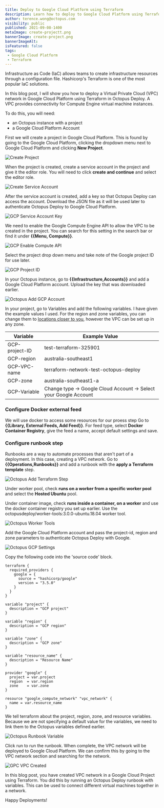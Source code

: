 ```yaml
---
title: Deploy to Google Cloud Platform using Terraform
description: Learn how to deploy to Google Cloud Platform using Terraform
author: terence.wong@octopus.com
visibility: public
published: 2021-09-08-1400
metaImage: create-projectt.png
bannerImage: create-project.png
bannerImageAlt: 
isFeatured: false
tags:
 - Google Cloud Platform
 - Terraform
---
```


Infrastructure as Code (IaC) allows teams to create infrastructure resources through a configuration file.  Hashicorp's Terraform is one of the most popular IaC solutions. 

In this blog post, I will show you how to deploy a Virtual Private Cloud (VPC) network in Google Cloud Platform using Terraform in Octopus Deploy. A VPC provides connectivity for Compute Engine virtual machine instances.

To do this, you will need: 

- an Octopus instance with a project
- a Google Cloud Platform Account

First we will create a project in Google Cloud Platform. This is found by going to the Google Cloud Platform, clicking the dropdown menu next to Google Cloud Platform and clicking **New Project**.

![Create Project](create-project.png "width=500")

When the project is created, create a service account in the project and give it the editor role. You will need to click **create and continue** and select the editor role.

![Create Service Account](create-service-account.png "width=500")

<!--![Create Service Account Editor](create-service-account-editor.png "width=500")-->

After the service account is created, add a key so that Octopus Deploy can access the account. Download the  JSON file as it will be used later to authenticate Octopus Deploy to Google Cloud Platform.

![GCP Service Account Key](gcp-service-account-key.png "width=500")

We need to enable the Google Compute Engine API to allow the VPC to be created in the project. You can search for this setting in the search bar or find it under **{{Menu, Compute}}**.

![GCP Enable Compute API](gcp-enable-compute-api.png "width=500")

Select the project drop down menu and take note of the Google project ID for use later.

![GCP Project ID](gcp-project-id.png "width=500")

In your Octopus instance, go to **{{Infrastructure,Accounts}}** and add a Google Cloud Platform account. Upload the key that was downloaded earlier.

![Octopus Add GCP Account](octopus-add-gcp-account.png "width=500")

In your project, go to Variables and add the following variables. I have given the example values I used. For the region and zone variables, you can change them to [locations closer to you](https://cloud.google.com/compute/docs/regions-zones), however the VPC can be set up in any zone.

|  Variable | Example Value |
|---|---|
| GCP-project-ID  | test-terraform-325901   |
| GCP-region  | australia-southeast1  |
| GCP-VPC-name  |  terraform-network-test-octopus-deploy |
| GCP-zone   |  australia-southeast1-a |    
|  GCP-Variable  |Change type &rarr; Google Cloud Account &rarr; Select your Google Account | 

### Configure Docker external feed

We will use docker to access some resources for our proess step Go to **{{Library, External Feeds, Add Feed}}**. For feed type, select **Docker Container Registry**, give the feed a name, accept default settings and save.

### Configure runbook step

Runbooks are a way to automate processes that aren't part of a deployment. In this case, creating a VPC network. Go to **{{Operations,Runbooks}}** and add a runbook with the **apply a Terraform template** step.

![Octopus Add Terraform Step](octopus-add-terraform-step.png "width=500")

Under worker pool, check **runs on a worker from a specific worker pool** and select the **Hosted Ubuntu** pool.

Under container image, check **runs inside a container, on a worker** and use the docker container registry you set up earlier. Use the octopusdeploy/worker-tools:3.0.0-ubuntu.18.04 worker tool.

![Octopus Worker Tools](octopus-worker-tools.png "width=500")

Add the Google Cloud Platform account and pass the project-id, region and zone parameters to authenticate Octopus Deploy with Google. 

![Octopus GCP Settings](octopus-gcp-settings.png "width=500")

Copy the following code into the 'source code' block.

```
terraform {
  required_providers {
    google = {
      source = "hashicorp/google"
      version = "3.5.0"
    }
  }
}

variable "project" {
  description = "GCP project"
}

variable "region" {
  description = "GCP region"
}

variable "zone" {
  description = "GCP zone"
}

variable "resource_name" {
  description = "Resource Name"
}

provider "google" {
  project = var.project
  region  = var.region
  zone    = var.zone
}

resource "google_compute_network" "vpc_network" {
  name = var.resource_name
}
```

We tell terraform about the project, region, zone, and resource variables. Because we are not specifying a default value for the variables, we need to link them to the Octopus variables defined earlier.

![Octopus Runbook Variable](octopus-runbook-variable.png "width=500")

Click run to run the runbook. When complete, the VPC network will be deployed to Google Cloud Platform. We can confirm this by going to the VPC network section and searching for the network.

![GPC VPC Created](gcp-vpc-created.png "width=500")

In this blog post, you have created VPC network in a Google Cloud Project using Terraform. You did this by running an Octopus Deploy runbook with variables. This can be used to connect different virtual machines together in a network.

Happy Deployments!
